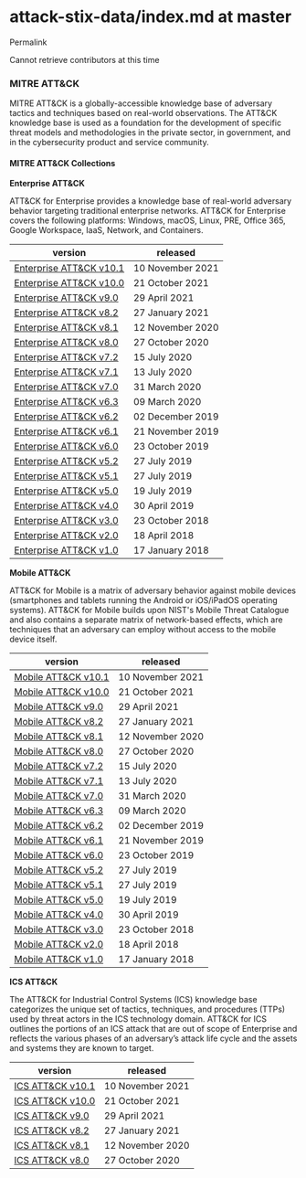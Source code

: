 # attack-stix-data/index.md at master

Permalink

Cannot retrieve contributors at this time

### MITRE ATT\&CK

MITRE ATT\&CK is a globally-accessible knowledge base of adversary tactics and techniques based on real-world observations. The ATT\&CK knowledge base is used as a foundation for the development of specific threat models and methodologies in the private sector, in government, and in the cybersecurity product and service community.

#### MITRE ATT\&CK Collections

**Enterprise ATT\&CK**

ATT\&CK for Enterprise provides a knowledge base of real-world adversary behavior targeting traditional enterprise networks. ATT\&CK for Enterprise covers the following platforms: Windows, macOS, Linux, PRE, Office 365, Google Workspace, IaaS, Network, and Containers.

| version                                                                                                                                          | released         |
| ------------------------------------------------------------------------------------------------------------------------------------------------ | ---------------- |
| [Enterprise ATT\&CK v10.1](https://raw.githubusercontent.com/mitre-attack/attack-stix-data/master/enterprise-attack/enterprise-attack-10.1.json) | 10 November 2021 |
| [Enterprise ATT\&CK v10.0](https://raw.githubusercontent.com/mitre-attack/attack-stix-data/master/enterprise-attack/enterprise-attack-10.0.json) | 21 October 2021  |
| [Enterprise ATT\&CK v9.0](https://raw.githubusercontent.com/mitre-attack/attack-stix-data/master/enterprise-attack/enterprise-attack-9.0.json)   | 29 April 2021    |
| [Enterprise ATT\&CK v8.2](https://raw.githubusercontent.com/mitre-attack/attack-stix-data/master/enterprise-attack/enterprise-attack-8.2.json)   | 27 January 2021  |
| [Enterprise ATT\&CK v8.1](https://raw.githubusercontent.com/mitre-attack/attack-stix-data/master/enterprise-attack/enterprise-attack-8.1.json)   | 12 November 2020 |
| [Enterprise ATT\&CK v8.0](https://raw.githubusercontent.com/mitre-attack/attack-stix-data/master/enterprise-attack/enterprise-attack-8.0.json)   | 27 October 2020  |
| [Enterprise ATT\&CK v7.2](https://raw.githubusercontent.com/mitre-attack/attack-stix-data/master/enterprise-attack/enterprise-attack-7.2.json)   | 15 July 2020     |
| [Enterprise ATT\&CK v7.1](https://raw.githubusercontent.com/mitre-attack/attack-stix-data/master/enterprise-attack/enterprise-attack-7.1.json)   | 13 July 2020     |
| [Enterprise ATT\&CK v7.0](https://raw.githubusercontent.com/mitre-attack/attack-stix-data/master/enterprise-attack/enterprise-attack-7.0.json)   | 31 March 2020    |
| [Enterprise ATT\&CK v6.3](https://raw.githubusercontent.com/mitre-attack/attack-stix-data/master/enterprise-attack/enterprise-attack-6.3.json)   | 09 March 2020    |
| [Enterprise ATT\&CK v6.2](https://raw.githubusercontent.com/mitre-attack/attack-stix-data/master/enterprise-attack/enterprise-attack-6.2.json)   | 02 December 2019 |
| [Enterprise ATT\&CK v6.1](https://raw.githubusercontent.com/mitre-attack/attack-stix-data/master/enterprise-attack/enterprise-attack-6.1.json)   | 21 November 2019 |
| [Enterprise ATT\&CK v6.0](https://raw.githubusercontent.com/mitre-attack/attack-stix-data/master/enterprise-attack/enterprise-attack-6.0.json)   | 23 October 2019  |
| [Enterprise ATT\&CK v5.2](https://raw.githubusercontent.com/mitre-attack/attack-stix-data/master/enterprise-attack/enterprise-attack-5.2.json)   | 27 July 2019     |
| [Enterprise ATT\&CK v5.1](https://raw.githubusercontent.com/mitre-attack/attack-stix-data/master/enterprise-attack/enterprise-attack-5.1.json)   | 27 July 2019     |
| [Enterprise ATT\&CK v5.0](https://raw.githubusercontent.com/mitre-attack/attack-stix-data/master/enterprise-attack/enterprise-attack-5.0.json)   | 19 July 2019     |
| [Enterprise ATT\&CK v4.0](https://raw.githubusercontent.com/mitre-attack/attack-stix-data/master/enterprise-attack/enterprise-attack-4.0.json)   | 30 April 2019    |
| [Enterprise ATT\&CK v3.0](https://raw.githubusercontent.com/mitre-attack/attack-stix-data/master/enterprise-attack/enterprise-attack-3.0.json)   | 23 October 2018  |
| [Enterprise ATT\&CK v2.0](https://raw.githubusercontent.com/mitre-attack/attack-stix-data/master/enterprise-attack/enterprise-attack-2.0.json)   | 18 April 2018    |
| [Enterprise ATT\&CK v1.0](https://raw.githubusercontent.com/mitre-attack/attack-stix-data/master/enterprise-attack/enterprise-attack-1.0.json)   | 17 January 2018  |

**Mobile ATT\&CK**

ATT\&CK for Mobile is a matrix of adversary behavior against mobile devices (smartphones and tablets running the Android or iOS/iPadOS operating systems). ATT\&CK for Mobile builds upon NIST's Mobile Threat Catalogue and also contains a separate matrix of network-based effects, which are techniques that an adversary can employ without access to the mobile device itself.

| version                                                                                                                              | released         |
| ------------------------------------------------------------------------------------------------------------------------------------ | ---------------- |
| [Mobile ATT\&CK v10.1](https://raw.githubusercontent.com/mitre-attack/attack-stix-data/master/mobile-attack/mobile-attack-10.1.json) | 10 November 2021 |
| [Mobile ATT\&CK v10.0](https://raw.githubusercontent.com/mitre-attack/attack-stix-data/master/mobile-attack/mobile-attack-10.0.json) | 21 October 2021  |
| [Mobile ATT\&CK v9.0](https://raw.githubusercontent.com/mitre-attack/attack-stix-data/master/mobile-attack/mobile-attack-9.0.json)   | 29 April 2021    |
| [Mobile ATT\&CK v8.2](https://raw.githubusercontent.com/mitre-attack/attack-stix-data/master/mobile-attack/mobile-attack-8.2.json)   | 27 January 2021  |
| [Mobile ATT\&CK v8.1](https://raw.githubusercontent.com/mitre-attack/attack-stix-data/master/mobile-attack/mobile-attack-8.1.json)   | 12 November 2020 |
| [Mobile ATT\&CK v8.0](https://raw.githubusercontent.com/mitre-attack/attack-stix-data/master/mobile-attack/mobile-attack-8.0.json)   | 27 October 2020  |
| [Mobile ATT\&CK v7.2](https://raw.githubusercontent.com/mitre-attack/attack-stix-data/master/mobile-attack/mobile-attack-7.2.json)   | 15 July 2020     |
| [Mobile ATT\&CK v7.1](https://raw.githubusercontent.com/mitre-attack/attack-stix-data/master/mobile-attack/mobile-attack-7.1.json)   | 13 July 2020     |
| [Mobile ATT\&CK v7.0](https://raw.githubusercontent.com/mitre-attack/attack-stix-data/master/mobile-attack/mobile-attack-7.0.json)   | 31 March 2020    |
| [Mobile ATT\&CK v6.3](https://raw.githubusercontent.com/mitre-attack/attack-stix-data/master/mobile-attack/mobile-attack-6.3.json)   | 09 March 2020    |
| [Mobile ATT\&CK v6.2](https://raw.githubusercontent.com/mitre-attack/attack-stix-data/master/mobile-attack/mobile-attack-6.2.json)   | 02 December 2019 |
| [Mobile ATT\&CK v6.1](https://raw.githubusercontent.com/mitre-attack/attack-stix-data/master/mobile-attack/mobile-attack-6.1.json)   | 21 November 2019 |
| [Mobile ATT\&CK v6.0](https://raw.githubusercontent.com/mitre-attack/attack-stix-data/master/mobile-attack/mobile-attack-6.0.json)   | 23 October 2019  |
| [Mobile ATT\&CK v5.2](https://raw.githubusercontent.com/mitre-attack/attack-stix-data/master/mobile-attack/mobile-attack-5.2.json)   | 27 July 2019     |
| [Mobile ATT\&CK v5.1](https://raw.githubusercontent.com/mitre-attack/attack-stix-data/master/mobile-attack/mobile-attack-5.1.json)   | 27 July 2019     |
| [Mobile ATT\&CK v5.0](https://raw.githubusercontent.com/mitre-attack/attack-stix-data/master/mobile-attack/mobile-attack-5.0.json)   | 19 July 2019     |
| [Mobile ATT\&CK v4.0](https://raw.githubusercontent.com/mitre-attack/attack-stix-data/master/mobile-attack/mobile-attack-4.0.json)   | 30 April 2019    |
| [Mobile ATT\&CK v3.0](https://raw.githubusercontent.com/mitre-attack/attack-stix-data/master/mobile-attack/mobile-attack-3.0.json)   | 23 October 2018  |
| [Mobile ATT\&CK v2.0](https://raw.githubusercontent.com/mitre-attack/attack-stix-data/master/mobile-attack/mobile-attack-2.0.json)   | 18 April 2018    |
| [Mobile ATT\&CK v1.0](https://raw.githubusercontent.com/mitre-attack/attack-stix-data/master/mobile-attack/mobile-attack-1.0.json)   | 17 January 2018  |

**ICS ATT\&CK**

The ATT\&CK for Industrial Control Systems (ICS) knowledge base categorizes the unique set of tactics, techniques, and procedures (TTPs) used by threat actors in the ICS technology domain. ATT\&CK for ICS outlines the portions of an ICS attack that are out of scope of Enterprise and reflects the various phases of an adversary’s attack life cycle and the assets and systems they are known to target.

| version                                                                                                                     | released         |
| --------------------------------------------------------------------------------------------------------------------------- | ---------------- |
| [ICS ATT\&CK v10.1](https://raw.githubusercontent.com/mitre-attack/attack-stix-data/master/ics-attack/ics-attack-10.1.json) | 10 November 2021 |
| [ICS ATT\&CK v10.0](https://raw.githubusercontent.com/mitre-attack/attack-stix-data/master/ics-attack/ics-attack-10.0.json) | 21 October 2021  |
| [ICS ATT\&CK v9.0](https://raw.githubusercontent.com/mitre-attack/attack-stix-data/master/ics-attack/ics-attack-9.0.json)   | 29 April 2021    |
| [ICS ATT\&CK v8.2](https://raw.githubusercontent.com/mitre-attack/attack-stix-data/master/ics-attack/ics-attack-8.2.json)   | 27 January 2021  |
| [ICS ATT\&CK v8.1](https://raw.githubusercontent.com/mitre-attack/attack-stix-data/master/ics-attack/ics-attack-8.1.json)   | 12 November 2020 |
| [ICS ATT\&CK v8.0](https://raw.githubusercontent.com/mitre-attack/attack-stix-data/master/ics-attack/ics-attack-8.0.json)   | 27 October 2020  |
